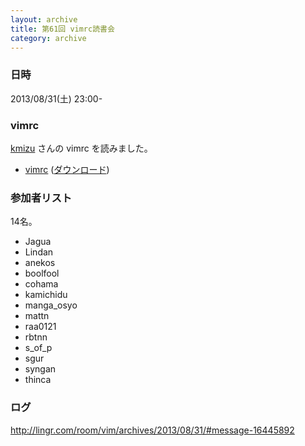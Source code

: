 ```yaml
---
layout: archive
title: 第61回 vimrc読書会
category: archive
---
```


### 日時
2013/08/31(土) 23:00-

### vimrc
[kmizu](https://github.com/kmizu) さんの vimrc を読みました。

- [vimrc](https://github.com/kmizu/dotfiles/blob/e3777116898e3f2d770588faaedc658e5f3f2da9/.vimrc) ([ダウンロード](https://raw.github.com/kmizu/dotfiles/e3777116898e3f2d770588faaedc658e5f3f2da9/.vimrc))

### 参加者リスト

14名。

- Jagua
- Lindan
- anekos
- boolfool
- cohama
- kamichidu
- manga_osyo
- mattn
- raa0121
- rbtnn
- s_of_p
- sgur
- syngan
- thinca


### ログ
<http://lingr.com/room/vim/archives/2013/08/31/#message-16445892>

